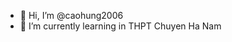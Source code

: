 - 👋 Hi, I’m @caohung2006
- 🌱 I’m currently learning in THPT Chuyen Ha Nam
<!---
caohung2006/caohung2006 is a ✨ special ✨ repository because its `README.md` (this file) appears on your GitHub profile.
You can click the Preview link to take a look at your changes.
--->
